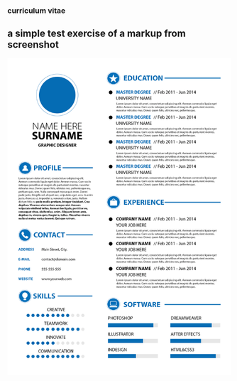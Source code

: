### curriculum vitae
a simple test exercise of a markup from screenshot 
-----
![alt text](./cv_preview.png "screenshot")